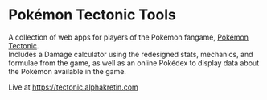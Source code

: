 # Pokémon Tectonic Tools
A collection of web apps for players of the Pokémon fangame, [Pokémon Tectonic](https://github.com/xeuorux/Pokemon-Tectonic).  
Includes a Damage calculator using the redesigned stats, mechanics, and formulae from the game, as well as an online Pokédex to display data about the Pokémon available in the game.

Live at https://tectonic.alphakretin.com
